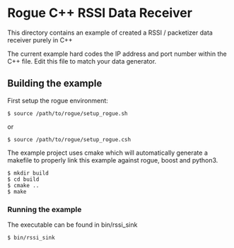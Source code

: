 # Rogue C++ RSSI Data Receiver

This directory contains an example of created a RSSI / packetizer data receiver purely in C++

The current example hard codes the IP address and port number within the C++ file. Edit this file to match your data generator.

## Building the example

First setup the rogue environment:

````
$ source /path/to/rogue/setup_rogue.sh
````
or
````
$ source /path/to/rogue/setup_rogue.csh
````

The example project uses cmake which will automatically generate a
makefile to properly link this example against rogue, boost and python3.

````
$ mkdir build
$ cd build
$ cmake ..
$ make
````

### Running the example

The executable can be found in bin/rssi_sink

````
$ bin/rssi_sink
````

